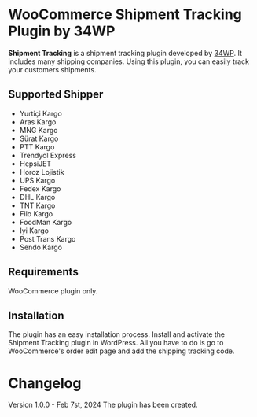 # WooCommerce Shipment Tracking Plugin by 34WP

**Shipment Tracking** is a shipment tracking plugin developed by [34WP](https://34wp.com). It includes many shipping companies. Using this plugin, you can easily track your customers shipments.

## Supported Shipper

- Yurtiçi Kargo
- Aras Kargo
- MNG Kargo
- Sürat Kargo
- PTT Kargo
- Trendyol Express
- HepsiJET
- Horoz Lojistik
- UPS Kargo
- Fedex Kargo
- DHL Kargo
- TNT Kargo
- Filo Kargo
- FoodMan Kargo
- Iyi Kargo
- Post Trans Kargo
- Sendo Kargo

## Requirements

WooCommerce plugin only.

## Installation

The plugin has an easy installation process. Install and activate the Shipment Tracking plugin in WordPress. All you have to do is go to WooCommerce's order edit page and add the shipping tracking code.

# Changelog

Version 1.0.0 - Feb 7st, 2024
The plugin has been created.
